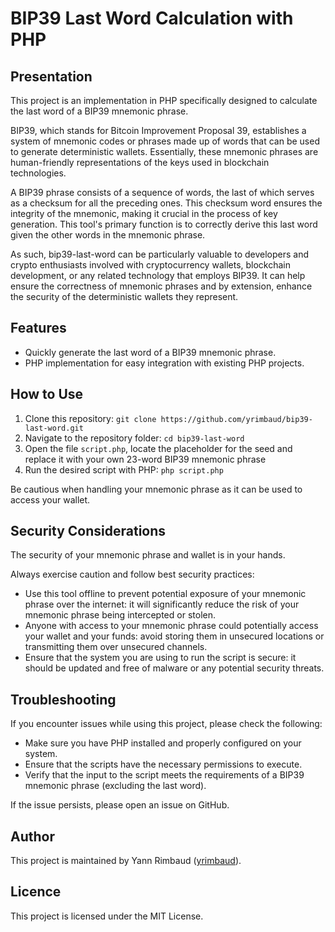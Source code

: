 # BIP39 Last Word Calculation with PHP

## Presentation

This project is an implementation in PHP specifically designed to calculate the last word of a BIP39 mnemonic phrase.

BIP39, which stands for Bitcoin Improvement Proposal 39, establishes a system of mnemonic codes or phrases made up of words that can be used to generate deterministic wallets. Essentially, these mnemonic phrases are human-friendly representations of the keys used in blockchain technologies.

A BIP39 phrase consists of a sequence of words, the last of which serves as a checksum for all the preceding ones. This checksum word ensures the integrity of the mnemonic, making it crucial in the process of key generation. This tool's primary function is to correctly derive this last word given the other words in the mnemonic phrase.

As such, bip39-last-word can be particularly valuable to developers and crypto enthusiasts involved with cryptocurrency wallets, blockchain development, or any related technology that employs BIP39. It can help ensure the correctness of mnemonic phrases and by extension, enhance the security of the deterministic wallets they represent.

## Features

- Quickly generate the last word of a BIP39 mnemonic phrase.
- PHP implementation for easy integration with existing PHP projects.

## How to Use

1. Clone this repository: `git clone https://github.com/yrimbaud/bip39-last-word.git`
2. Navigate to the repository folder: `cd bip39-last-word`
3. Open the file `script.php`, locate the placeholder for the seed and replace it with your own 23-word BIP39 mnemonic phrase
4. Run the desired script with PHP: `php script.php`

Be cautious when handling your mnemonic phrase as it can be used to access your wallet.

## Security Considerations

The security of your mnemonic phrase and wallet is in your hands.

Always exercise caution and follow best security practices:
- Use this tool offline to prevent potential exposure of your mnemonic phrase over the internet: it will significantly reduce the risk of your mnemonic phrase being intercepted or stolen.
- Anyone with access to your mnemonic phrase could potentially access your wallet and your funds: avoid storing them in unsecured locations or transmitting them over unsecured channels.
- Ensure that the system you are using to run the script is secure: it should be updated and free of malware or any potential security threats.

## Troubleshooting

If you encounter issues while using this project, please check the following:
- Make sure you have PHP installed and properly configured on your system.
- Ensure that the scripts have the necessary permissions to execute.
- Verify that the input to the script meets the requirements of a BIP39 mnemonic phrase (excluding the last word).

If the issue persists, please open an issue on GitHub.

## Author

This project is maintained by Yann Rimbaud ([yrimbaud](https://github.com/yrimbaud)).

## Licence

This project is licensed under the MIT License.
